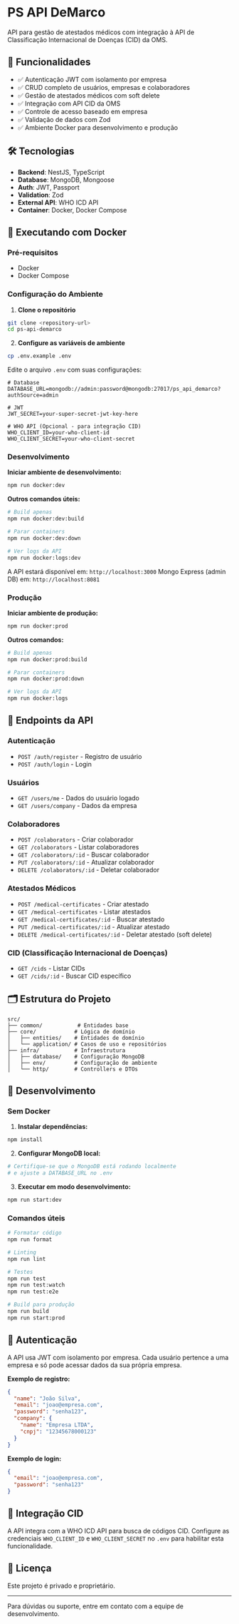 # PS API DeMarco

API para gestão de atestados médicos com integração à API de Classificação Internacional de Doenças (CID) da OMS.

## 🚀 Funcionalidades

- ✅ Autenticação JWT com isolamento por empresa
- ✅ CRUD completo de usuários, empresas e colaboradores
- ✅ Gestão de atestados médicos com soft delete
- ✅ Integração com API CID da OMS
- ✅ Controle de acesso baseado em empresa
- ✅ Validação de dados com Zod
- ✅ Ambiente Docker para desenvolvimento e produção

## 🛠️ Tecnologias

- **Backend**: NestJS, TypeScript
- **Database**: MongoDB, Mongoose
- **Auth**: JWT, Passport
- **Validation**: Zod
- **External API**: WHO ICD API
- **Container**: Docker, Docker Compose

## 🐳 Executando com Docker

### Pré-requisitos

- Docker
- Docker Compose

### Configuração do Ambiente

1. **Clone o repositório**

```bash
git clone <repository-url>
cd ps-api-demarco
```

2. **Configure as variáveis de ambiente**

```bash
cp .env.example .env
```

Edite o arquivo `.env` com suas configurações:

```env
# Database
DATABASE_URL=mongodb://admin:password@mongodb:27017/ps_api_demarco?authSource=admin

# JWT
JWT_SECRET=your-super-secret-jwt-key-here

# WHO API (Opcional - para integração CID)
WHO_CLIENT_ID=your-who-client-id
WHO_CLIENT_SECRET=your-who-client-secret
```

### Desenvolvimento

**Iniciar ambiente de desenvolvimento:**

```bash
npm run docker:dev
```

**Outros comandos úteis:**

```bash
# Build apenas
npm run docker:dev:build

# Parar containers
npm run docker:dev:down

# Ver logs da API
npm run docker:logs:dev
```

A API estará disponível em: `http://localhost:3000`
Mongo Express (admin DB) em: `http://localhost:8081`

### Produção

**Iniciar ambiente de produção:**

```bash
npm run docker:prod
```

**Outros comandos:**

```bash
# Build apenas
npm run docker:prod:build

# Parar containers
npm run docker:prod:down

# Ver logs da API
npm run docker:logs
```

## 📡 Endpoints da API

### Autenticação

- `POST /auth/register` - Registro de usuário
- `POST /auth/login` - Login

### Usuários

- `GET /users/me` - Dados do usuário logado
- `GET /users/company` - Dados da empresa

### Colaboradores

- `POST /colaborators` - Criar colaborador
- `GET /colaborators` - Listar colaboradores
- `GET /colaborators/:id` - Buscar colaborador
- `PUT /colaborators/:id` - Atualizar colaborador
- `DELETE /colaborators/:id` - Deletar colaborador

### Atestados Médicos

- `POST /medical-certificates` - Criar atestado
- `GET /medical-certificates` - Listar atestados
- `GET /medical-certificates/:id` - Buscar atestado
- `PUT /medical-certificates/:id` - Atualizar atestado
- `DELETE /medical-certificates/:id` - Deletar atestado (soft delete)

### CID (Classificação Internacional de Doenças)

- `GET /cids` - Listar CIDs
- `GET /cids/:id` - Buscar CID específico

## 🗂️ Estrutura do Projeto

```
src/
├── common/           # Entidades base
├── core/            # Lógica de domínio
│   ├── entities/    # Entidades de domínio
│   └── application/ # Casos de uso e repositórios
├── infra/           # Infraestrutura
│   ├── database/    # Configuração MongoDB
│   ├── env/         # Configuração de ambiente
│   └── http/        # Controllers e DTOs
```

## 🧪 Desenvolvimento

### Sem Docker

1. **Instalar dependências:**

```bash
npm install
```

2. **Configurar MongoDB local:**

```bash
# Certifique-se que o MongoDB está rodando localmente
# e ajuste a DATABASE_URL no .env
```

3. **Executar em modo desenvolvimento:**

```bash
npm run start:dev
```

### Comandos úteis

```bash
# Formatar código
npm run format

# Linting
npm run lint

# Testes
npm run test
npm run test:watch
npm run test:e2e

# Build para produção
npm run build
npm run start:prod
```

## 🔐 Autenticação

A API usa JWT com isolamento por empresa. Cada usuário pertence a uma empresa e só pode acessar dados da sua própria empresa.

**Exemplo de registro:**

```json
{
  "name": "João Silva",
  "email": "joao@empresa.com",
  "password": "senha123",
  "company": {
    "name": "Empresa LTDA",
    "cnpj": "12345678000123"
  }
}
```

**Exemplo de login:**

```json
{
  "email": "joao@empresa.com",
  "password": "senha123"
}
```

## 🏥 Integração CID

A API integra com a WHO ICD API para busca de códigos CID. Configure as credenciais `WHO_CLIENT_ID` e `WHO_CLIENT_SECRET` no `.env` para habilitar esta funcionalidade.

## 📝 Licença

Este projeto é privado e proprietário.

---

Para dúvidas ou suporte, entre em contato com a equipe de desenvolvimento.
